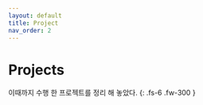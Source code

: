 ```yaml
---
layout: default
title: Project
nav_order: 2
---
```

# Projects
 이때까지 수행 한 프로젝트를 정리 해 놓았다.
{: .fs-6 .fw-300 }
